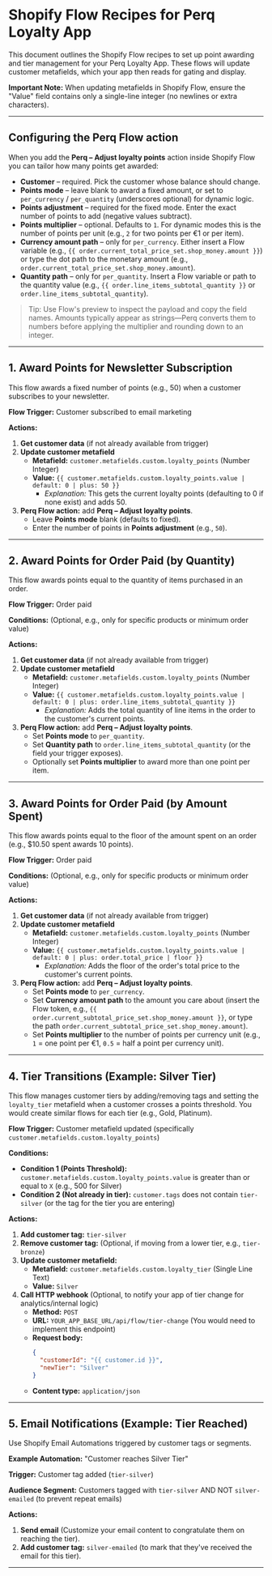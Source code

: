 # Shopify Flow Recipes for Perq Loyalty App

This document outlines the Shopify Flow recipes to set up point awarding and tier management for your Perq Loyalty App. These flows will update customer metafields, which your app then reads for gating and display.

**Important Note:** When updating metafields in Shopify Flow, ensure the "Value" field contains only a single-line integer (no newlines or extra characters).

---

## Configuring the Perq Flow action

When you add the **Perq – Adjust loyalty points** action inside Shopify Flow you can tailor how many points get awarded:

- **Customer** – required. Pick the customer whose balance should change.
- **Points mode** – leave blank to award a fixed amount, or set to `per_currency` / `per_quantity` (underscores optional) for dynamic logic.
- **Points adjustment** – required for the fixed mode. Enter the exact number of points to add (negative values subtract).
- **Points multiplier** – optional. Defaults to `1`. For dynamic modes this is the number of points per unit (e.g., `2` for two points per €1 or per item).
- **Currency amount path** – only for `per_currency`. Either insert a Flow variable (e.g., `{{ order.current_total_price_set.shop_money.amount }}`) or type the dot path to the monetary amount (e.g., `order.current_total_price_set.shop_money.amount`).
- **Quantity path** – only for `per_quantity`. Insert a Flow variable or path to the quantity value (e.g., `{{ order.line_items_subtotal_quantity }}` or `order.line_items_subtotal_quantity`).

> Tip: Use Flow's preview to inspect the payload and copy the field names. Amounts typically appear as strings—Perq converts them to numbers before applying the multiplier and rounding down to an integer.

---

## 1. Award Points for Newsletter Subscription

This flow awards a fixed number of points (e.g., 50) when a customer subscribes to your newsletter.

**Flow Trigger:** Customer subscribed to email marketing

**Actions:**

1.  **Get customer data** (if not already available from trigger)
2.  **Update customer metafield**
    *   **Metafield:** `customer.metafields.custom.loyalty_points` (Number Integer)
    *   **Value:** `{{ customer.metafields.custom.loyalty_points.value | default: 0 | plus: 50 }}`
        *   *Explanation:* This gets the current loyalty points (defaulting to 0 if none exist) and adds 50.
3.  **Perq Flow action:** add **Perq – Adjust loyalty points**.
    *   Leave **Points mode** blank (defaults to fixed).
    *   Enter the number of points in **Points adjustment** (e.g., `50`).

---

## 2. Award Points for Order Paid (by Quantity)

This flow awards points equal to the quantity of items purchased in an order.

**Flow Trigger:** Order paid

**Conditions:** (Optional, e.g., only for specific products or minimum order value)

**Actions:**

1.  **Get customer data** (if not already available from trigger)
2.  **Update customer metafield**
    *   **Metafield:** `customer.metafields.custom.loyalty_points` (Number Integer)
    *   **Value:** `{{ customer.metafields.custom.loyalty_points.value | default: 0 | plus: order.line_items_subtotal_quantity }}`
        *   *Explanation:* Adds the total quantity of line items in the order to the customer's current points.
3.  **Perq Flow action:** add **Perq – Adjust loyalty points**.
    *   Set **Points mode** to `per_quantity`.
    *   Set **Quantity path** to `order.line_items_subtotal_quantity` (or the field your trigger exposes).
    *   Optionally set **Points multiplier** to award more than one point per item.

---

## 3. Award Points for Order Paid (by Amount Spent)

This flow awards points equal to the floor of the amount spent on an order (e.g., $10.50 spent awards 10 points).

**Flow Trigger:** Order paid

**Conditions:** (Optional, e.g., only for specific products or minimum order value)

**Actions:**

1.  **Get customer data** (if not already available from trigger)
2.  **Update customer metafield**
    *   **Metafield:** `customer.metafields.custom.loyalty_points` (Number Integer)
    *   **Value:** `{{ customer.metafields.custom.loyalty_points.value | default: 0 | plus: order.total_price | floor }}`
        *   *Explanation:* Adds the floor of the order's total price to the customer's current points.
3.  **Perq Flow action:** add **Perq – Adjust loyalty points**.
    *   Set **Points mode** to `per_currency`.
    *   Set **Currency amount path** to the amount you care about (insert the Flow token, e.g., `{{ order.current_subtotal_price_set.shop_money.amount }}`, or type the path `order.current_subtotal_price_set.shop_money.amount`).
    *   Set **Points multiplier** to the number of points per currency unit (e.g., `1` = one point per €1, `0.5` = half a point per currency unit).

---

## 4. Tier Transitions (Example: Silver Tier)

This flow manages customer tiers by adding/removing tags and setting the `loyalty_tier` metafield when a customer crosses a points threshold. You would create similar flows for each tier (e.g., Gold, Platinum).

**Flow Trigger:** Customer metafield updated (specifically `customer.metafields.custom.loyalty_points`)

**Conditions:**

*   **Condition 1 (Points Threshold):** `customer.metafields.custom.loyalty_points.value` is greater than or equal to `X` (e.g., 500 for Silver)
*   **Condition 2 (Not already in tier):** `customer.tags` does not contain `tier-silver` (or the tag for the tier you are entering)

**Actions:**

1.  **Add customer tag:** `tier-silver`
2.  **Remove customer tag:** (Optional, if moving from a lower tier, e.g., `tier-bronze`)
3.  **Update customer metafield:**
    *   **Metafield:** `customer.metafields.custom.loyalty_tier` (Single Line Text)
    *   **Value:** `Silver`
4.  **Call HTTP webhook** (Optional, to notify your app of tier change for analytics/internal logic)
    *   **Method:** `POST`
    *   **URL:** `YOUR_APP_BASE_URL/api/flow/tier-change` (You would need to implement this endpoint)
    *   **Request body:**
        ```json
        {
          "customerId": "{{ customer.id }}",
          "newTier": "Silver"
        }
        ```
    *   **Content type:** `application/json`

---

## 5. Email Notifications (Example: Tier Reached)

Use Shopify Email Automations triggered by customer tags or segments.

**Example Automation:** "Customer reaches Silver Tier"

**Trigger:** Customer tag added (`tier-silver`)

**Audience Segment:** Customers tagged with `tier-silver` AND NOT `silver-emailed` (to prevent repeat emails)

**Actions:**

1.  **Send email** (Customize your email content to congratulate them on reaching the tier).
2.  **Add customer tag:** `silver-emailed` (to mark that they've received the email for this tier).

---
